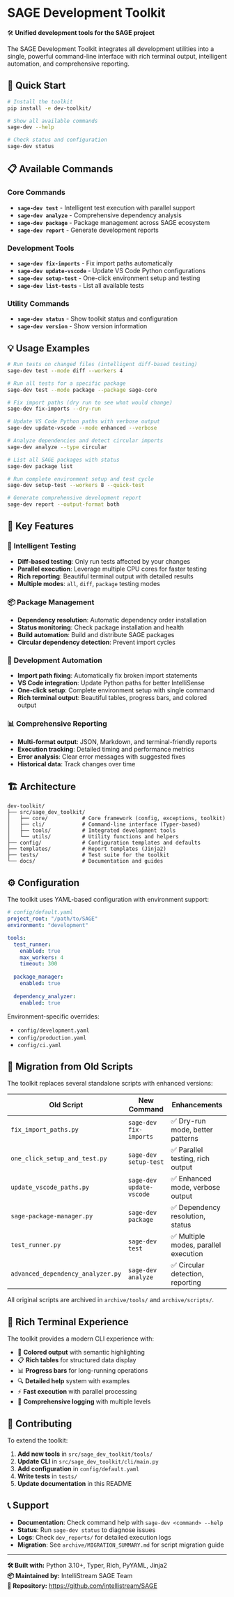 # SAGE Development Toolkit

🛠️ **Unified development tools for the SAGE project**

The SAGE Development Toolkit integrates all development utilities into a single, powerful command-line interface with rich terminal output, intelligent automation, and comprehensive reporting.

## 🚀 Quick Start

```bash
# Install the toolkit
pip install -e dev-toolkit/

# Show all available commands  
sage-dev --help

# Check status and configuration
sage-dev status
```

## 📋 Available Commands

### Core Commands
- **`sage-dev test`** - Intelligent test execution with parallel support
- **`sage-dev analyze`** - Comprehensive dependency analysis
- **`sage-dev package`** - Package management across SAGE ecosystem  
- **`sage-dev report`** - Generate development reports

### Development Tools
- **`sage-dev fix-imports`** - Fix import paths automatically
- **`sage-dev update-vscode`** - Update VS Code Python configurations
- **`sage-dev setup-test`** - One-click environment setup and testing
- **`sage-dev list-tests`** - List all available tests

### Utility Commands
- **`sage-dev status`** - Show toolkit status and configuration
- **`sage-dev version`** - Show version information

## 💡 Usage Examples

```bash
# Run tests on changed files (intelligent diff-based testing)
sage-dev test --mode diff --workers 4

# Run all tests for a specific package
sage-dev test --mode package --package sage-core

# Fix import paths (dry run to see what would change)
sage-dev fix-imports --dry-run

# Update VS Code Python paths with verbose output
sage-dev update-vscode --mode enhanced --verbose

# Analyze dependencies and detect circular imports
sage-dev analyze --type circular

# List all SAGE packages with status
sage-dev package list

# Run complete environment setup and test cycle
sage-dev setup-test --workers 8 --quick-test

# Generate comprehensive development report  
sage-dev report --output-format both
```

## 🎯 Key Features

### 🔬 **Intelligent Testing**
- **Diff-based testing**: Only run tests affected by your changes
- **Parallel execution**: Leverage multiple CPU cores for faster testing
- **Rich reporting**: Beautiful terminal output with detailed results
- **Multiple modes**: `all`, `diff`, `package` testing modes

### 📦 **Package Management**  
- **Dependency resolution**: Automatic dependency order installation
- **Status monitoring**: Check package installation and health
- **Build automation**: Build and distribute SAGE packages
- **Circular dependency detection**: Prevent import cycles

### 🔧 **Development Automation**
- **Import path fixing**: Automatically fix broken import statements
- **VS Code integration**: Update Python paths for better IntelliSense
- **One-click setup**: Complete environment setup with single command
- **Rich terminal output**: Beautiful tables, progress bars, and colored output

### 📊 **Comprehensive Reporting**
- **Multi-format output**: JSON, Markdown, and terminal-friendly reports
- **Execution tracking**: Detailed timing and performance metrics
- **Error analysis**: Clear error messages with suggested fixes
- **Historical data**: Track changes over time

## 🏗️ Architecture

```
dev-toolkit/
├── src/sage_dev_toolkit/
│   ├── core/           # Core framework (config, exceptions, toolkit)
│   ├── cli/            # Command-line interface (Typer-based)
│   ├── tools/          # Integrated development tools
│   └── utils/          # Utility functions and helpers
├── config/             # Configuration templates and defaults
├── templates/          # Report templates (Jinja2)
├── tests/              # Test suite for the toolkit
└── docs/               # Documentation and guides
```

## ⚙️ Configuration

The toolkit uses YAML-based configuration with environment support:

```yaml
# config/default.yaml
project_root: "/path/to/SAGE" 
environment: "development"

tools:
  test_runner:
    enabled: true
    max_workers: 4
    timeout: 300
  
  package_manager:
    enabled: true
    
  dependency_analyzer:
    enabled: true
```

Environment-specific overrides:
- `config/development.yaml`
- `config/production.yaml` 
- `config/ci.yaml`

## 🔄 Migration from Old Scripts

The toolkit replaces several standalone scripts with enhanced versions:

| **Old Script** | **New Command** | **Enhancements** |
|----------------|-----------------|------------------|
| `fix_import_paths.py` | `sage-dev fix-imports` | ✅ Dry-run mode, better patterns |
| `one_click_setup_and_test.py` | `sage-dev setup-test` | ✅ Parallel testing, rich output |
| `update_vscode_paths.py` | `sage-dev update-vscode` | ✅ Enhanced mode, verbose output |
| `sage-package-manager.py` | `sage-dev package` | ✅ Dependency resolution, status |
| `test_runner.py` | `sage-dev test` | ✅ Multiple modes, parallel execution |
| `advanced_dependency_analyzer.py` | `sage-dev analyze` | ✅ Circular detection, reporting |

All original scripts are archived in `archive/tools/` and `archive/scripts/`.

## 🎨 Rich Terminal Experience

The toolkit provides a modern CLI experience with:

- 🎨 **Colored output** with semantic highlighting
- 📋 **Rich tables** for structured data display
- 📊 **Progress bars** for long-running operations
- 🔍 **Detailed help** system with examples
- ⚡ **Fast execution** with parallel processing
- 📝 **Comprehensive logging** with multiple levels

## 🤝 Contributing

To extend the toolkit:

1. **Add new tools** in `src/sage_dev_toolkit/tools/`
2. **Update CLI** in `src/sage_dev_toolkit/cli/main.py`
3. **Add configuration** in `config/default.yaml`
4. **Write tests** in `tests/`
5. **Update documentation** in this README

## 📞 Support

- **Documentation**: Check command help with `sage-dev <command> --help`
- **Status**: Run `sage-dev status` to diagnose issues
- **Logs**: Check `dev_reports/` for detailed execution logs
- **Migration**: See `archive/MIGRATION_SUMMARY.md` for script migration guide

---

**🛠️ Built with:** Python 3.10+, Typer, Rich, PyYAML, Jinja2  
**📦 Maintained by:** IntelliStream SAGE Team  
**🔗 Repository:** https://github.com/intellistream/SAGE
